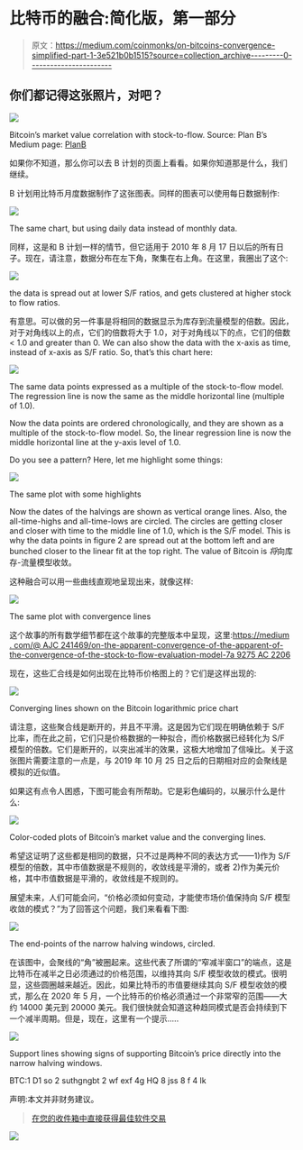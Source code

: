 # 比特币的融合:简化版，第一部分

> 原文：<https://medium.com/coinmonks/on-bitcoins-convergence-simplified-part-1-3e521b0b1515?source=collection_archive---------0----------------------->

## 你们都记得这张照片，对吧？

![](img/653cf3c2ef36ea01dd557211b9410b5f.png)

Bitcoin’s market value correlation with stock-to-flow. Source: Plan B’s Medium page: [PlanB](https://medium.com/u/bcb63a182704?source=post_page-----3e521b0b1515--------------------------------)

如果你不知道，那么你可以去 B 计划的页面上看看。如果你知道那是什么，我们继续。

B 计划用比特币月度数据制作了这张图表。同样的图表可以使用每日数据制作:

![](img/640c312b0693efbb229c7cd92c911b19.png)

The same chart, but using daily data instead of monthly data.

同样，这是和 B 计划一样的情节，但它适用于 2010 年 8 月 17 日以后的所有日子。现在，请注意，数据分布在左下角，聚集在右上角。在这里，我圈出了这个:

![](img/ac7e493ca184c1e35111b09589ec6b36.png)

the data is spread out at lower S/F ratios, and gets clustered at higher stock to flow ratios.

有意思。可以做的另一件事是将相同的数据显示为库存到流量模型的倍数。因此，对于对角线以上的点，它们的倍数将大于 1.0，对于对角线以下的点，它们的倍数< 1.0 and greater than 0\. We can also show the data with the x-axis as time, instead of x-axis as S/F ratio. So, that’s this chart here:

![](img/fc2c20fdf3a25c5bfdc3b9f630d20b08.png)

The same data points expressed as a multiple of the stock-to-flow model. The regression line is now the same as the middle horizontal line (multiple of 1.0).

Now the data points are ordered chronologically, and they are shown as a multiple of the stock-to-flow model. So, the linear regression line is now the middle horizontal line at the y-axis level of 1.0.

Do you see a pattern? Here, let me highlight some things:

![](img/3ae9a4c7a3fcb7676577296700100265.png)

The same plot with some highlights

Now the dates of the halvings are shown as vertical orange lines. Also, the all-time-highs and all-time-lows are circled. The circles are getting closer and closer with time to the middle line of 1.0, which is the S/F model. This is why the data points in figure 2 are spread out at the bottom left and are bunched closer to the linear fit at the top right. The value of Bitcoin is *将*向库存-流量模型收敛。

这种融合可以用一些曲线直观地呈现出来，就像这样:

![](img/78a9e406f17f481088f4ae4105c52277.png)

The same plot with convergence lines

这个故事的所有数学细节都在这个故事的完整版本中呈现，这里:[https://medium . com/@ AJC 241469/on-the-apparent-convergence-of-the-apparent-of-the-convergence-of-the-stock-to-flow-evaluation-model-7a 9275 AC 2206](/@AJC241469/on-the-apparent-convergence-of-bitcoins-usd-market-value-toward-the-stock-to-flow-valuation-model-7a9275ac2206)

现在，这些汇合线是如何出现在比特币价格图上的？它们是这样出现的:

![](img/109db0ba1c2e9d06d2f353a49ce49444.png)

Converging lines shown on the Bitcoin logarithmic price chart

请注意，这些聚合线是断开的，并且不平滑。这是因为它们现在明确依赖于 S/F 比率，而在此之前，它们只是价格数据的一种拟合，而价格数据已经转化为 S/F 模型的倍数。它们是断开的，以突出减半的效果，这极大地增加了信噪比。关于这张图片需要注意的一点是，与 2019 年 10 月 25 日之后的日期相对应的会聚线是模拟的近似值。

如果这有点令人困惑，下图可能会有所帮助。它是彩色编码的，以展示什么是什么:

![](img/d27d7e2bdac17125d61e1a8c0d68925c.png)

Color-coded plots of Bitcoin’s market value and the converging lines.

希望这证明了这些都是相同的数据，只不过是两种不同的表达方式——1)作为 S/F 模型的倍数，其中市值数据是不规则的，收敛线是平滑的，或者 2)作为美元价格，其中市值数据是平滑的，收敛线是不规则的。

展望未来，人们可能会问，“价格必须如何变动，才能使市场价值保持向 S/F 模型收敛的模式？”为了回答这个问题，我们来看看下图:

![](img/197f179419158ad2a16eaf61c190f885.png)

The end-points of the narrow halving windows, circled.

在该图中，会聚线的“角”被圈起来。这些代表了所谓的“窄减半窗口”的端点，这是比特币在减半之日必须通过的价格范围，以维持其向 S/F 模型收敛的模式。很明显，这些圆圈越来越近。因此，如果比特币的市值要继续其向 S/F 模型收敛的模式，那么在 2020 年 5 月，一个比特币的价格必须通过一个非常窄的范围——大约 14000 美元到 20000 美元。我们很快就会知道这种趋同模式是否会持续到下一个减半周期。但是，现在，这里有一个提示…..

![](img/6fe918275f4aaab96807dc5f1e4ae801.png)

Support lines showing signs of supporting Bitcoin’s price directly into the narrow halving windows.

BTC:1 D1 so 2 suthgngbt 2 wf exf 4g HQ 8 jss 8 f 4 lk

声明:本文并非财务建议。

> [在您的收件箱中直接获得最佳软件交易](https://coincodecap.com/?utm_source=coinmonks)

[![](img/7c0b3dfdcbfea594cc0ae7d4f9bf6fcb.png)](https://coincodecap.com/?utm_source=coinmonks)